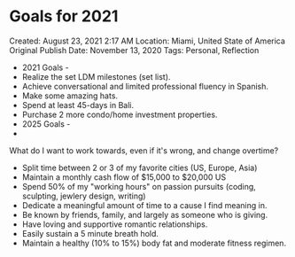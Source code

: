 # Goals for 2021

Created: August 23, 2021 2:17 AM
Location: Miami, United State of America
Original Publish Date: November 13, 2020
Tags: Personal, Reflection

- 2021 Goals -
- Realize the set LDM milestones (set list).
- Achieve conversational and limited professional fluency in Spanish.
- Make some amazing hats.
- Spend at least 45-days in Bali.
- Purchase 2 more condo/home investment properties.
- 2025 Goals -
- 

What do I want to work towards, even if it's wrong, and change overtime?

- Split time between 2 or 3 of my favorite cities (US, Europe, Asia)
- Maintain a monthly cash flow of $15,000 to $20,000 US
- Spend 50% of my "working hours" on passion pursuits (coding, sculpting, jewlery design, writing)
- Dedicate a meaningful amount of time to a cause I find meaning in.
- Be known by friends, family, and largely as someone who is giving.
- Have loving and supportive romantic relationships.
- Easily sustain a 5 minute breath hold.
- Maintain a healthy (10% to 15%) body fat and moderate fitness regimen.